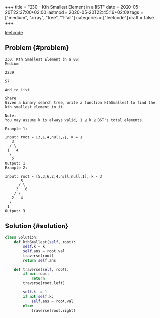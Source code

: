 +++
title = "230 - Kth Smallest Element in a BST"
date = 2020-05-20T22:37:00+02:00
lastmod = 2020-05-20T22:45:16+02:00
tags = ["medium", "array", "tree", "1-fail"]
categories = ["leetcode"]
draft = false
+++

[leetcode](https://leetcode.com/problems/kth-smallest-element-in-a-bst/)


## Problem {#problem}

```text
230. Kth Smallest Element in a BST
Medium

2239

57

Add to List

Share
Given a binary search tree, write a function kthSmallest to find the kth smallest element in it.

Note:
You may assume k is always valid, 1 ≤ k ≤ BST's total elements.

Example 1:

Input: root = [3,1,4,null,2], k = 1
   3
  / \
 1   4
  \
   2
Output: 1
Example 2:

Input: root = [5,3,6,2,4,null,null,1], k = 3
       5
      / \
     3   6
    / \
   2   4
  /
 1
Output: 3
```


## Solution {#solution}

```python
class Solution:
    def kthSmallest(self, root):
        self.k = k
        self.ans = root.val
        traverse(root)
        return self.ans

    def traverse(self, root):
        if not root:
            return
        traverse(root.left)

        self.k -= 1
        if not self.k:
            self.ans = root.val
        else:
            traverse(root.right)
```
